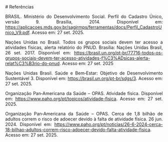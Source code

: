 <div align="justify">
# Referências

BRASIL. Ministério do Desenvolvimento Social. Perfil do Cadastro Único, versão 9. Brasília, 2014. Disponível em: https://aplicacoes.mds.gov.br/sagirmps/ferramentas/docs/Perfil_CadastroUnico_V9.pdf. Acesso em: 27 set. 2025. 

Nações Unidas no Brasil. Todos os grupos sociais devem ter acesso a atividades físicas, alerta relatório do PNUD. Brasília: Nações Unidas Brasil, 26 set. 2017. Disponível em: https://brasil.un.org/pt-br/77716-todos-os-grupos-sociais-devem-ter-acesso-atividades-f%C3%ADsicas-alerta-relat%C3%B3rio-do-pnud. Acesso em: 27 set. 2025 

Nações Unidas Brasil. Saúde e Bem‑Estar: Objetivo de Desenvolvimento Sustentável 3. Disponível em: https://brasil.un.org/pt-br/sdgs/3. Acesso em: 27 set. 2025. 

Organização Pan‑Americana da Saúde – OPAS. Atividade física. Disponível em: https://www.paho.org/pt/topicos/atividade-fisica. Acesso em: 27 set. 2025. 

Organização Pan‑Americana da Saúde – OPAS. Cerca de 1,8 bilhão de adultos correm o risco de adoecer devido à falta de atividade física. 26 jun. 2024. Disponível em: https://www.paho.org/pt/noticias/26-6-2024-cerca-18-bilhao-adultos-correm-risco-adoecer-devido-falta-atividade-fisica. Acesso em: 27 set. 2025. 
</div>
